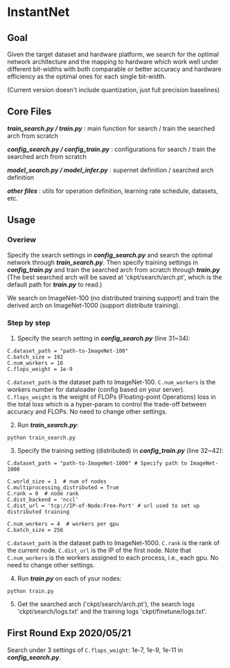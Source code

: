 # InstantNet
## Goal
Given the target dataset and hardware platform, we search for the optimal network architecture and the mapping to hardware which work well under different bit-widths with both comparable or better accuracy and hardware efficiency as the optimal ones for each single bit-width.

(Current version doesn't include quantization, just full precision baselines)

## Core Files
***train_search.py / train.py*** : main function for search / train the searched arch from scratch

***config_search.py / config_train.py*** : configurations for search / train the searched arch from scratch

***model_search.py / model_infer.py*** : supernet definition / searched arch definition

***other files*** : utils for operation definition, learning rate schedule, datasets, etc. 

## Usage
### Overiew
Specify the search settings in ***config_search.py*** and search the optimal network through ***train_search.py***. Then specify training settings in ***config_train.py*** and train the searched arch from scratch through ***train.py*** (The best searched arch will be saved at 'ckpt/search/arch.pt', which is the default path for ***train.py*** to read.)

We search on ImageNet-100 (no distributed training support) and train the derived arch on ImageNet-1000 (support distribute training).

### Step by step
1. Specify the search setting in ***config_search.py*** (line 31~34):
```
C.dataset_path = "path-to-ImageNet-100"
C.batch_size = 192
C.num_workers = 16
C.flops_weight = 1e-9
```
`C.dataset_path` is the dataset path to ImageNet-100. `C.num_workers` is the workers number for dataloader (config based on your server). `C.flops_weight` is the weight of FLOPs (Floating-point Operations) loss in the total loss which is a hyper-param to control the trade-off between accuracy and FLOPs. No need to change other settings.

2. Run ***train_search.py***: 
```
python train_search.py
```

3. Specify the training setting (distributed) in ***config_train.py*** (line 32~42):
```
C.dataset_path = "path-to-ImageNet-1000" # Specify path to ImageNet-1000

C.world_size = 1  # num of nodes
C.multiprocessing_distributed = True
C.rank = 0  # node rank
C.dist_backend = 'nccl'
C.dist_url = 'tcp://IP-of-Node:Free-Port' # url used to set up distributed training

C.num_workers = 4  # workers per gpu
C.batch_size = 256
```
`C.dataset_path` is the dataset path to ImageNet-1000. `C.rank` is the rank of the current node. `C.dist_url` is the IP of the first node. Note that `C.num_workers` is the workers assigned to each process, i.e., each gpu. No need to change other settings.

4. Run ***train.py*** on each of your nodes: 
```
python train.py
```

5. Get the searched arch ('ckpt/search/arch.pt'), the search logs 'ckpt/search/logs.txt' and the training logs 'ckpt/finetune/logs.txt'.

## First Round Exp 2020/05/21
Search under 3 settings of `C.flops_weight`: 1e-7, 1e-9, 1e-11 in ***config_search.py***.
